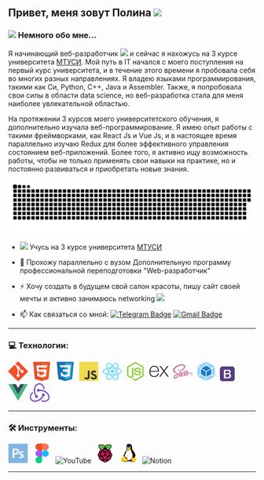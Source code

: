 <h2> Привет, меня зовут Полина <img src="https://media.giphy.com/media/fYSnHlufseco8Fh93Z/giphy.gif" width="30"></h2>


### <img src="https://media.giphy.com/media/VgCDAzcKvsR6OM0uWg/giphy.gif" width="50"> Немного обо мне...

Я начинающий веб-разработчик <img src="https://media.giphy.com/media/WUlplcMpOCEmTGBtBW/giphy.gif" width="30px"> и сейчас я нахожусь на 3 курсе университета <a href="https://mtuci.ru">МТУСИ</a>. Мой путь в IT начался с моего поступления на первый курс университета, и в течение этого времени я пробовала себя во многих разных направлениях. Я владею языками программирования, такими как Си, Python, С++, Java и Assembler. Также, я попробовала свои силы в области data science, но веб-разработка стала для меня наиболее увлекательной областью.

На протяжении 3 курсов моего университетского обучения, я дополнительно изучала веб-программирование. Я имею опыт работы с такими фреймворками, как React Js и Vue Js, и в настоящее время параллельно изучаю Redux для более эффективного управления состоянием веб-приложений. Более того, я активно ищу возможность работы, чтобы не только применять свои навыки на практике, но и постоянно развиваться и приобретать новые знания.
<p align="center">
 <img width="600" src="https://github.com/DeeMMoon/DeeMMoon/blob/main/assets/github-snake.svg" alt="snake"/>
</p>

- <img src="https://media.giphy.com/media/ieyl9zmCjO4b4t6qoY/giphy.gif" width="40"> Учусь на 3 курсе университета <a href="https://mtuci.ru">МТУСИ</a>

- :seedling: Прохожу параллельно с вузом Дополнительную программу профессиональной переподготовки "Web-разработчик"

- :zap: Хочу создать в будущем свой салон красоты, пишу сайт своей мечты и активно занимаюсь networking <img src="https://media.giphy.com/media/LnQjpWaON8nhr21vNW/giphy.gif" width="40"> 

- :mailbox: Как связаться со мной: [![Telegram Badge](https://img.shields.io/badge/-veshkinapoli-blue?style=flat&logo=Telegram&logoColor=white)](https://t.me/dark_soulmate31) [![Gmail Badge](https://img.shields.io/badge/-Gmail-red?style=flat&logo=Gmail&logoColor=white)](mailto:veshapoli@gmail.com)

---

### 💻 Технологии:

<div>
  <img src="https://github.com/devicons/devicon/blob/master/icons/git/git-original.svg" title="git" alt="git" width="40" height="40"/>&nbsp
  <img src="https://github.com/devicons/devicon/blob/master/icons/html5/html5-original.svg" title="html5" alt="html5" width="40" height="40"/>&nbsp
  <img src="https://github.com/devicons/devicon/blob/master/icons/css3/css3-original.svg" title="css" alt="css" width="40" height="40"/>&nbsp
  <img src="https://github.com/devicons/devicon/blob/master/icons/javascript/javascript-original.svg" title="javascript" alt="javascript" width="40" height="40"/>&nbsp
  <img src="https://github.com/devicons/devicon/blob/master/icons/react/react-original.svg" title="reactjs" alt="reactjs" width="40" height="40"/>&nbsp
  <img src="https://github.com/devicons/devicon/blob/master/icons/nodejs/nodejs-original.svg" title="nodejs" alt="nodejs" width="40" height="40"/>&nbsp
  <img src="https://github.com/devicons/devicon/blob/master/icons/express/express-original.svg" title="express" alt="express" width="40" height="40"/>&nbsp
  <img src="https://github.com/devicons/devicon/blob/master/icons/sass/sass-original.svg" title="sass/scss" alt="sass/scss" width="40" height="40"/>&nbsp;
  <img src="https://github.com/devicons/devicon/blob/master/icons/webpack/webpack-original.svg" title="webpack" alt="webpack" width="40" height="40"/>&nbsp;
  <code><img height="30" src="https://raw.githubusercontent.com/github/explore/80688e429a7d4ef2fca1e82350fe8e3517d3494d/topics/bootstrap/bootstrap.png"></code>
  <code><img height="40" src="https://github.com/devicons/devicon/blob/master/icons/vuejs/vuejs-original.svg"></code>
  <img src="https://github.com/devicons/devicon/blob/master/icons/redux/redux-original.svg" title="redux" alt="redux" width="40" height="40"/>
</div>

---

### 🛠 Инструменты:

<div>
  <img src="https://github.com/devicons/devicon/blob/master/icons/photoshop/photoshop-plain.svg" title="photoshop" alt="photoshop" width="40" height="40"/>&nbsp;
  <img src="https://github.com/devicons/devicon/blob/master/icons/figma/figma-original.svg" title="figma" alt="figma" width="40" height="40"/>&nbsp;
  <img src="https://upload.wikimedia.org/wikipedia/commons/9/9e/YouTube_Logo_%282013-2017%29.svg" title="YouTube" alt="YouTube" width="40" height="40"/>&nbsp;
  <img src="https://github.com/devicons/devicon/blob/master/icons/raspberrypi/raspberrypi-original.svg" title="raspberrypi" alt="raspberrypi" width="40" height="40"/>&nbsp;
  <img src="https://github.com/devicons/devicon/blob/master/icons/linux/linux-original.svg" title="linux" alt="linux" width="40" height="40"/>&nbsp;
  <img src="https://upload.wikimedia.org/wikipedia/commons/e/e9/Notion-logo.svg" title="Notion" alt="Notion" width="40" height="40"/>&nbsp;
</div>

---

<!-- ### 💻 Пройденные курсы:

| Курсы                                                           | Дата              |
| ----------------------------------------------------------------| :---------------: |
| netology.ru/Основы верстки сайта                                | 02/2021 - 03/2021 |
| netology.ru/Первые шаги в JavaScript: создаём сайт и приложение | 12/2021 - 01/2022 |
| stepik.org/Веб-разработка для начинающих: HTML и CSS            | 02/2022 - 03/2022 |
| stepik.org/JavaScript для начинающих                            | 03/2023 - 04/2023 |
| stepik.org/Web-технологии: начальный уровень                    | 05/2023 - 05/2023 |
| flexboxfroggy.com/ Флекс верстка                        | 09/2023 - 09/2023 |

--- -->
